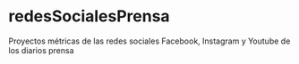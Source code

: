 # redesSocialesPrensa
Proyectos métricas de las redes sociales Facebook, Instagram y Youtube de los diarios prensa
